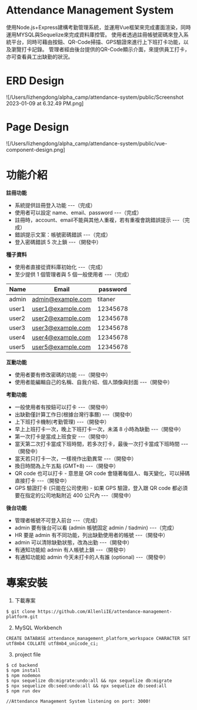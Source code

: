 # Attendance Management System

使用Node.js+Express建構考勤管理系統，並運用Vue框架來完成畫面渲染，同時運用MYSQL與Sequelize來完成資料庫控管。
使用者透過註冊帳號密碼來登入系統平台，同時可藉由按鈕、QR-Code掃描、GPS驗證來進行上下班打卡功能，以及瀏覽打卡記錄。
管理者經由後台提供的QR-Code顯示介面，來提供員工打卡，亦可查看員工出缺勤的狀況。

# ERD Design
![/Users/lizhengdong/alpha_camp/attendance-system/public/Screenshot 2023-01-09 at 6.32.49 PM.png]

# Page Design
![/Users/lizhengdong/alpha_camp/attendance-system/public/vue-component-design.png]

# 功能介紹
**註冊功能**
- 系統提供註冊登入功能 ---（完成）
- 使用者可以設定 name、email、password ---（完成）
- 註冊時，account、email不能與其他人重複，若有重複會跳錯誤提示 ---（完成）
- 錯誤提示文案：帳號密碼錯誤 ---（完成）
- 登入密碼錯誤 5 次上鎖 ---（開發中）

**種子資料**
- 使用者直接從資料庫初始化 ---（完成）
- 至少提供 1 個管理者與 5 個一般使用者 ---（完成）

| Name   | Email             | password  |
| ------ | ----------------- | --------- |
| admin  | admin@example.com | titaner   |
| user1  | user1@example.com | 12345678  |
| user2  | user2@example.com | 12345678  |
| user3  | user3@example.com | 12345678  |
| user4  | user4@example.com | 12345678  |
| user5  | user5@example.com | 12345678  |

**互動功能**
- 使用者要有修改密碼的功能  ---（開發中）
- 使用者能編輯自己的名稱、自我介紹、個人頭像與封面  ---（開發中）

**考勤功能**
- 一般使用者有按鈕可以打卡  ---（開發中）
- 出缺勤僅計算工作日(根據台灣行事曆)  ---（開發中）
- 上下班打卡機制(考勤管理)  ---（開發中）
- 早上上班打卡一次，晚上下班打卡一次，未滿 8 小時為缺勤  ---（開發中）
- 第一次打卡是當成上班食安  ---（開發中）
- 當天第二次打卡當成下班時間，若多次打卡，最後一次打卡當成下班時間  ---（開發中）
- 當天若只打卡一次，一樣視作出勤異常  ---（開發中）
- 換日時間為上午五點 (GMT+8)  ---（開發中）
- QR code 也可以打卡 - 意思是 QR code 會隨著每個人、每天變化，可以掃碼直接打卡  ---（開發中）
- GPS 驗證打卡 (只能在公司使用) - 如果 GPS 驗證，登入跟 QR code 都必須要在指定的公司地點附近 400 公尺內  ---（開發中）

**後台功能**
- 管理者帳號不可登入前台  ---（完成）
- admin 要有後台可以看 (admin 帳號固定 admin / tiadmin) ---（完成）
- HR 要是 admin 有不同功能，列出缺勤使用者的帳號  ---（開發中）
- admin 可以清除缺勤狀態，改為出勤  ---（開發中）
- 有通知功能給 admin 有人帳號上鎖  ---（開發中）
- 有通知功能給 admin 今天未打卡的人有誰 (optional)  ---（開發中）

# 專案安裝
1. 下載專案
```
$ git clone https://github.com/AllenliIE/attendance-management-platform.git
```

2. MySQL Workbench
```
CREATE DATABASE attendance_management_platform_workspace CHARACTER SET utf8mb4 COLLATE utf8mb4_unicode_ci;
```

3. project file
```
$ cd backend
$ npm install
$ npm nodemon
$ npx sequelize db:migrate:undo:all && npx sequelize db:migrate
$ npx sequelize db:seed:undo:all && npx sequelize db:seed:all
$ npm run dev

//Attendance Management System listening on port: 3000!
```
